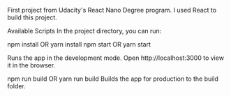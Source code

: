 First project from Udacity's React Nano Degree program. I used React to build this project.

Available Scripts
In the project directory, you can run:

npm install OR yarn install
npm start OR yarn start

Runs the app in the development mode.
Open http://localhost:3000 to view it in the browser.

npm run build OR yarn run build
Builds the app for production to the build folder.
